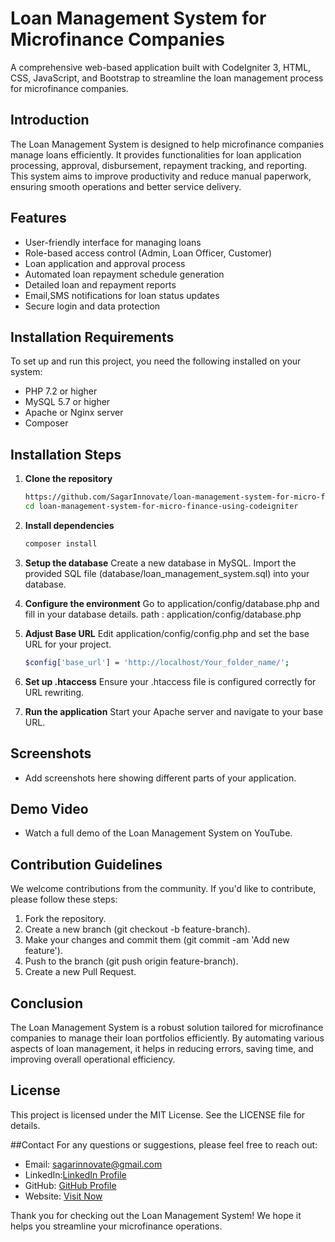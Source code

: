 # Loan Management System for Microfinance Companies

A comprehensive web-based application built with CodeIgniter 3, HTML, CSS, JavaScript, and Bootstrap to streamline the loan management process for microfinance companies.

## Introduction

The Loan Management System is designed to help microfinance companies manage loans efficiently. It provides functionalities for loan application processing, approval, disbursement, repayment tracking, and reporting. This system aims to improve productivity and reduce manual paperwork, ensuring smooth operations and better service delivery.

## Features

- User-friendly interface for managing loans
- Role-based access control (Admin, Loan Officer, Customer)
- Loan application and approval process
- Automated loan repayment schedule generation
- Detailed loan and repayment reports
- Email,SMS notifications for loan status updates
- Secure login and data protection

## Installation Requirements


To set up and run this project, you need the following installed on your system:

- PHP 7.2 or higher
- MySQL 5.7 or higher
- Apache or Nginx server
- Composer

## Installation Steps

1. **Clone the repository**
   ```sh
   https://github.com/SagarInnovate/loan-management-system-for-micro-finance-using-codeigniter.git
   cd loan-management-system-for-micro-finance-using-codeigniter

2. **Install dependencies**
   ```sh
   composer install
   
4.  **Setup the database**
   Create a new database in MySQL.
   Import the provided SQL file (database/loan_management_system.sql) into your database.

6. **Configure the environment**
   Go to application/config/database.php and fill in your database details.
    path : application/config/database.php
   
8. **Adjust Base URL**
   Edit application/config/config.php and set the base URL for your project.
   ```sh
   $config['base_url'] = 'http://localhost/Your_folder_name/';
   
9. **Set up .htaccess**
   Ensure your .htaccess file is configured correctly for URL rewriting.
   
10. **Run the application**
    Start your Apache server and navigate to your base URL.

## Screenshots

- Add screenshots here showing different parts of your application.

## Demo Video

- Watch a full demo of the Loan Management System on YouTube.

## Contribution Guidelines
 We welcome contributions from the community. If you'd like to contribute, please follow these steps:

1. Fork the repository.
2. Create a new branch (git checkout -b feature-branch).
3. Make your changes and commit them (git commit -am 'Add new feature').
4. Push to the branch (git push origin feature-branch).
5. Create a new Pull Request.

## Conclusion
The Loan Management System is a robust solution tailored for microfinance companies to manage their loan portfolios efficiently. By automating various aspects of loan management, it helps in reducing errors, saving time, and improving overall operational efficiency.

## License
This project is licensed under the MIT License. See the LICENSE file for details.

##Contact
For any questions or suggestions, please feel free to reach out:

- Email: sagarinnovate@gmail.com
- LinkedIn:[LinkedIn Profile](https://www.linkedin.com/in/sagarinnovate/)
- GitHub:  [GitHub Profile](https://github.com/sagarinnovate)
- Website: [Visit Now ](https://sagarinnovate.growmediax.com/)

Thank you for checking out the Loan Management System! We hope it helps you streamline your microfinance operations.










